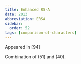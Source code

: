 ```yaml
---
title: Enhanced RS-A
date: 2013
abbreviation: ERSA
sidebar:
  order: 52
tags: [comparison-of-characters]
---
```


Appeared in [94]

Combination of (51) and (40).
